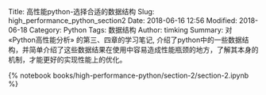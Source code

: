 Title: 高性能python-选择合适的数据结构
Slug: high_performance_python_section2
Date: 2018-06-16 12:56
Modified: 2018-06-18
Category: Python
Tags: 数据结构
Author: timking
Summary: 对 &laquo;Python高性能分析&raquo; 的第三、四章的学习笔记, 介绍了python中的一些数据结构，并简单介绍了这些数据结果在使用中容易造成性能瓶颈的地方，了解其本身的机制，才能更好的实现性能上的优化。

{% notebook books/high-performance-python/section-2/section-2.ipynb %}